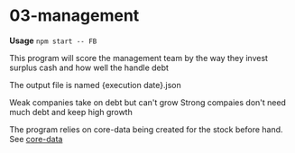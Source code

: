# 03-management

**Usage**
`npm start -- FB`

This program will score the management team by the way they invest surplus cash and how well the handle debt

The output file is named {execution date}.json

Weak companies take on debt but can't grow
Strong compaies don't need much debt and keep high growth

The program relies on core-data being created for the stock before hand. See [core-data](https://github.com/mcoxeter/core-data)
